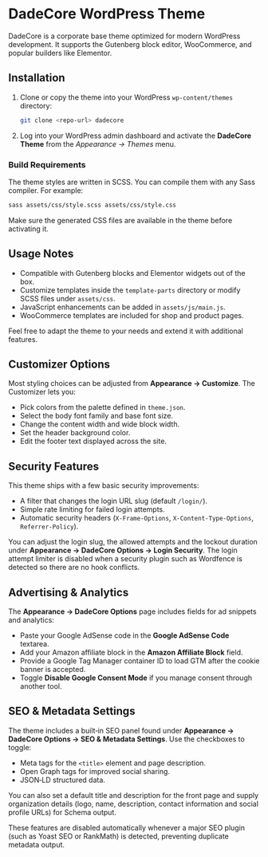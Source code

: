 # DadeCore WordPress Theme

DadeCore is a corporate base theme optimized for modern WordPress development. It supports the Gutenberg block editor, WooCommerce, and popular builders like Elementor.

## Installation

1. Clone or copy the theme into your WordPress `wp-content/themes` directory:
   ```bash
   git clone <repo-url> dadecore
   ```
2. Log into your WordPress admin dashboard and activate the **DadeCore Theme** from the *Appearance → Themes* menu.

### Build Requirements

The theme styles are written in SCSS. You can compile them with any Sass compiler. For example:

```bash
sass assets/css/style.scss assets/css/style.css
```

Make sure the generated CSS files are available in the theme before activating it.

## Usage Notes

- Compatible with Gutenberg blocks and Elementor widgets out of the box.
- Customize templates inside the `template-parts` directory or modify SCSS files under `assets/css`.
- JavaScript enhancements can be added in `assets/js/main.js`.
- WooCommerce templates are included for shop and product pages.

Feel free to adapt the theme to your needs and extend it with additional features.

## Customizer Options

Most styling choices can be adjusted from **Appearance → Customize**. The Customizer lets you:

- Pick colors from the palette defined in `theme.json`.
- Select the body font family and base font size.
- Change the content width and wide block width.
- Set the header background color.
- Edit the footer text displayed across the site.

## Security Features

This theme ships with a few basic security improvements:

- A filter that changes the login URL slug (default `/login/`).
- Simple rate limiting for failed login attempts.
- Automatic security headers (`X-Frame-Options`, `X-Content-Type-Options`, `Referrer-Policy`).

You can adjust the login slug, the allowed attempts and the lockout duration under **Appearance → DadeCore Options → Login Security**. The login attempt limiter is disabled when a security plugin such as Wordfence is detected so there are no hook conflicts.

## Advertising & Analytics

The **Appearance → DadeCore Options** page includes fields for ad snippets and analytics:

- Paste your Google AdSense code in the **Google AdSense Code** textarea.
- Add your Amazon affiliate block in the **Amazon Affiliate Block** field.
- Provide a Google Tag Manager container ID to load GTM after the cookie banner is accepted.
- Toggle **Disable Google Consent Mode** if you manage consent through another tool.

## SEO & Metadata Settings

The theme includes a built‑in SEO panel found under **Appearance → DadeCore Options → SEO & Metadata Settings**. Use the checkboxes to toggle:

- Meta tags for the `<title>` element and page description.
- Open Graph tags for improved social sharing.
- JSON‑LD structured data.

You can also set a default title and description for the front page and supply organization details (logo, name, description, contact information and social profile URLs) for Schema output.

These features are disabled automatically whenever a major SEO plugin (such as Yoast SEO or RankMath) is detected, preventing duplicate metadata output.
